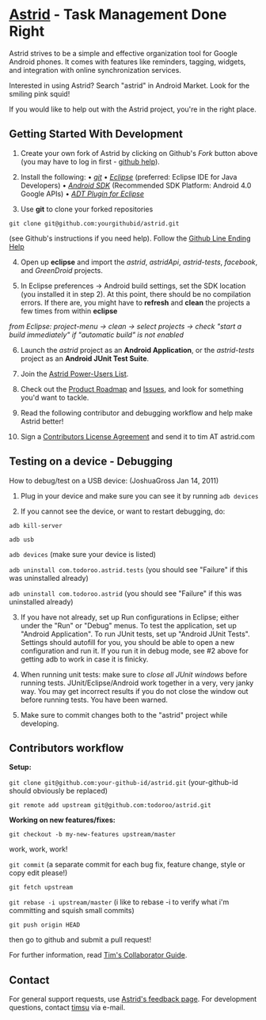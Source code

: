 [Astrid](http://www.astrid.com/) - Task Management Done Right
================================  
Astrid strives to be a simple and effective organization tool for Google Android phones. It comes with features like reminders, tagging, widgets, and integration with online synchronization services.

Interested in using Astrid? Search "astrid" in Android Market. Look for the smiling pink squid!

If you would like to help out with the Astrid project, you're in the right place.

Getting Started With Development
---------------

1. Create your own fork of Astrid by clicking on Github's *Fork* button above (you may have to log in first - [github help](http://help.github.com/forking/)).

2. Install the following: 
 • *[git](http://git.or.cz/)*
 • *[Eclipse](http://eclipse.org)* (preferred: Eclipse IDE for Java Developers)
 • *[Android SDK](http://developer.android.com/sdk/index.html)* (Recommended SDK Platform: Android 4.0 Google APIs)
 • *[ADT Plugin for Eclipse](http://developer.android.com/sdk/eclipse-adt.html)*

3. Use **git** to clone your forked repositories 

`git clone git@github.com:yourgithubid/astrid.git` 

(see Github's instructions if you need help). Follow the [Github Line Ending Help](http://help.github.com/dealing-with-lineendings/)

4. Open up **eclipse** and import the *astrid*, *astridApi*, *astrid-tests*, *facebook*, and *GreenDroid* projects. 

5. In Eclipse preferences -> Android build settings, set the SDK location (you installed it in step 2). At this point, there should be no compilation errors. If there are, you might have to **refresh** and **clean** the projects a few times from within **eclipse** 

*from Eclipse: project-menu -> clean -> select projects -> check "start a build immediately" if "automatic build" is not enabled*

6. Launch the *astrid* project as an **Android Application**, or the *astrid-tests* project as an **Android JUnit Test Suite**.

7. Join the [Astrid Power-Users List](http://groups.google.com/group/astrid-power).

8. Check out the [Product Roadmap](http://wiki.github.com/todoroo/astrid/) and [Issues](http://github.com/todoroo/astrid/issues), and look for something you'd want to tackle.

9. Read the following contributor and debugging workflow and help make Astrid better!

10. Sign a [Contributors License Agreement](https://github.com/downloads/todoroo/astrid/Contributors%20Licensing%20Agreement.pdf) and send it to tim AT astrid.com 

Testing on a device - Debugging
---------------
How to debug/test on a USB device: (JoshuaGross Jan 14, 2011)

1. Plug in your device and make sure you can see it by running `adb devices`

2. If you cannot see the device, or want to restart debugging, do:

`adb kill-server`

`adb usb`

`adb devices` (make sure your device is listed)

`adb uninstall com.todoroo.astrid.tests` (you should see "Failure" if this was uninstalled already)

`adb uninstall com.todoroo.astrid` (you should see "Failure" if this was uninstalled already)

3. If you have not already, set up Run configurations in Eclipse; either under the "Run" or "Debug" menus. To test the application, set up "Android Application". To run JUnit tests, set up "Android JUnit Tests". Settings should autofill for you, you should be able to open a new configuration and run it. If you run it in debug mode, see #2 above for getting adb to work in case it is finicky.

4. When running unit tests: make sure to *close all JUnit windows* before running tests. JUnit/Eclipse/Android work together in a very, very janky way. You may get incorrect results if you do not close the window out before running tests. You have been warned.

5. Make sure to commit changes both to the "astrid" project while developing.

Contributors workflow
---------------

**Setup:**

`git clone git@github.com:your-github-id/astrid.git` (your-github-id should obviously be replaced)

`git remote add upstream git@github.com:todoroo/astrid.git`

**Working on new features/fixes:**

`git checkout -b my-new-features upstream/master`  

work, work, work! 
  
`git commit` (a separate commit for each bug fix, feature change, style or copy edit please!)
  
`git fetch upstream`

`git rebase -i upstream/master` (i like to rebase -i to verify what i'm committing and squish small commits)
  
`git push origin HEAD`
  
then go to github and submit a pull request!  

For further information, read [Tim's Collaborator Guide](http://www.betaful.com/2011/04/git-for-ongoing-collaboration/).

Contact
-------
For general support requests, use [Astrid's feedback page](http://astrid.com/feedback). For development questions, contact [timsu](http://github.com/timsu) via e-mail.
